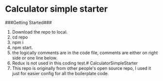 # Calculator simple starter


###Getting Started###
1. Download the repo to local.
2. cd repo
3. npm i
4. npm start.
5. the logically comments are in the code file, comments are either on right side or one line below.
6. Redux is not used in this coding test.# CalculatorSimpleStarter
7. This repo is originally from other people's open source repo, I used it just for easier config for all the boilerplate code.